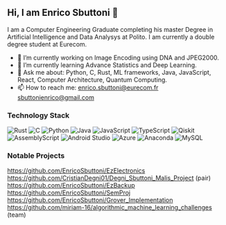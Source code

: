 ## Hi, I am Enrico Sbuttoni 👋
I am a Computer Engineering Graduate completing his master Degree in Artificial Intelligence and Data Analysys at Polito. I am currently a double degree student at Eurecom.

- 🔭 I’m currently working on Image Encoding using DNA and JPEG2000.
- 🌱 I’m currently learning Advance Statistics and Deep Learning.
- 💬 Ask me about: Python, C, Rust, ML frameworks, Java, JavaScript, React, Computer Architecture, Quantum Computing.
- 📫 How to reach me: enrico.sbuttoni@eurecom.fr  sbuttonienrico@gmail.com

### Technology Stack
![Rust](https://img.shields.io/badge/rust-%23000000.svg?style=for-the-badge&logo=rust&logoColor=white)
![C](https://img.shields.io/badge/c-%2300599C.svg?style=for-the-badge&logo=c&logoColor=white)
![Python](https://img.shields.io/badge/python-3670A0?style=for-the-badge&logo=python&logoColor=ffdd54)
![Java](https://img.shields.io/badge/java-%23ED8B00.svg?style=for-the-badge&logo=openjdk&logoColor=white)
![JavaScript](https://img.shields.io/badge/javascript-%23323330.svg?style=for-the-badge&logo=javascript&logoColor=%23F7DF1E)
![TypeScript](https://img.shields.io/badge/typescript-%23007ACC.svg?style=for-the-badge&logo=typescript&logoColor=white)
![Qiskit](https://img.shields.io/badge/Qiskit-%236929C4.svg?style=for-the-badge&logo=Qiskit&logoColor=white)
![AssemblyScript](https://img.shields.io/badge/assembly%20script-%23000000.svg?style=for-the-badge&logo=assemblyscript&logoColor=white)
![Android Studio](https://img.shields.io/badge/android%20studio-346ac1?style=for-the-badge&logo=android%20studio&logoColor=white)
![Azure](https://img.shields.io/badge/azure-%230072C6.svg?style=for-the-badge&logo=microsoftazure&logoColor=white)
![Anaconda](https://img.shields.io/badge/Anaconda-%2344A833.svg?style=for-the-badge&logo=anaconda&logoColor=white)
![MySQL](https://img.shields.io/badge/mysql-4479A1.svg?style=for-the-badge&logo=mysql&logoColor=white)

### Notable Projects
https://github.com/EnricoSbuttoni/EzElectronics  
https://github.com/CristianDegni01/Degni_Sbuttoni_Malis_Project  (pair)
https://github.com/EnricoSbuttoni/EzBackup 
https://github.com/EnricoSbuttoni/SemProj  
https://github.com/EnricoSbuttoni/Grover_Implementation 
https://github.com/miriam-16/algorithmic_machine_learning_challenges (team)
<!--
**EnricoSbuttoni/EnricoSbuttoni** is a ✨ _special_ ✨ repository because its `README.md` (this file) appears on your GitHub profile.

Here are some ideas to get you started:

- 🔭 I’m currently working on ...
- 🌱 I’m currently learning ...
- 👯 I’m looking to collaborate on ...
- 🤔 I’m looking for help with ...
- 💬 Ask me about ...
- 📫 How to reach me: ...
- 😄 Pronouns: ...
- ⚡ Fun fact: ...
-->
